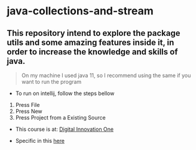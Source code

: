 # java-collections-and-stream

## This repository intend to explore the package utils and some amazing features inside it, in order to increase the knowledge and skills of java.

> On my machine I used java 11, so I recommend using the same if you want to run the program

* To run on intellij, follow the steps bellow

1. Press File
2. Press New
3. Press Project from a Existing Source



* This course is at:
[Digital Innovation One](https://digitalinnovation.one/)

* Specific in this [here](https://digitalinnovation.one/cursos/aprenda-collection-e-streams-na-linguagem-java/?ref=lp&hidden_text&source=/skills/java&)
